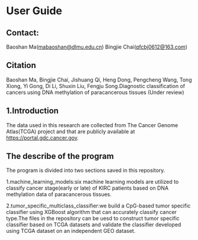 # User Guide

## Contact:
Baoshan Ma(mabaoshan@dlmu.edu.cn)
Bingjie Chai(qfcbj0612@163.com)

## Citation

Baoshan Ma, Bingjie Chai, Jishuang Qi, Heng Dong, Pengcheng Wang, Tong Xiong, Yi Gong, Di Li, Shuxin Liu, Fengju Song.Diagnostic classification of cancers using DNA methylation of paracancerous tissues (Under review)

## 1.Introduction
The data used in this research are collected from The Cancer Genome Atlas(TCGA) project and that are publicly available at https://portal.gdc.cancer.gov.

## The describe of the program
The program is divided into two sections saved in this repository.

1.machine_learning_models:six machine learning models are utilized to classify cancer stage(early or late) of KIRC patients based on DNA methylation data of paracancerous tissues.

2.tumor_specific_multiclass_classifier:we build a CpG-based tumor specific classifier using XGBoost algorithm that can accurately classify cancer type.The files in the repository can be uesd to construct tumor specific classifier based on TCGA datasets and validate the classifier developed using TCGA dataset on an independent GEO dataset. 
